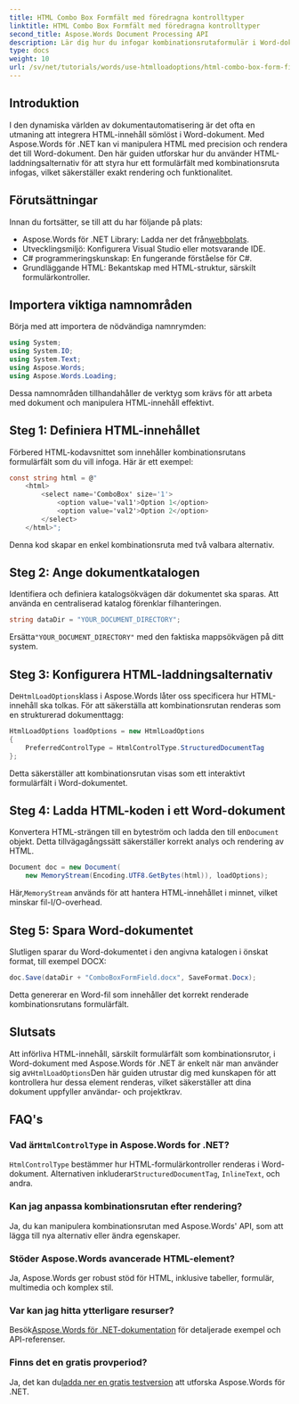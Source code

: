 ```yaml
---
title: HTML Combo Box Formfält med föredragna kontrolltyper
linktitle: HTML Combo Box Formfält med föredragna kontrolltyper
second_title: Aspose.Words Document Processing API
description: Lär dig hur du infogar kombinationsrutaformulär i Word-dokument med Aspose.Words för .NET. Den här steg-för-steg-guiden täcker HTML-laddningsalternativ, föredragna kontrolltyper och avancerade anpassningstips för sömlös dokumentautomatisering.
type: docs
weight: 10
url: /sv/net/tutorials/words/use-htmlloadoptions/html-combo-box-form-fields-with-preferred-control-types/
---
```

## Introduktion

I den dynamiska världen av dokumentautomatisering är det ofta en utmaning att integrera HTML-innehåll sömlöst i Word-dokument. Med Aspose.Words för .NET kan vi manipulera HTML med precision och rendera det till Word-dokument. Den här guiden utforskar hur du använder HTML-laddningsalternativ för att styra hur ett formulärfält med kombinationsruta infogas, vilket säkerställer exakt rendering och funktionalitet.

## Förutsättningar

Innan du fortsätter, se till att du har följande på plats:

-  Aspose.Words för .NET Library: Ladda ner det från[webbplats](https://releases.aspose.com/words/net/). 
- Utvecklingsmiljö: Konfigurera Visual Studio eller motsvarande IDE.  
- C# programmeringskunskap: En fungerande förståelse för C#.  
- Grundläggande HTML: Bekantskap med HTML-struktur, särskilt formulärkontroller.  

## Importera viktiga namnområden

Börja med att importera de nödvändiga namnrymden:

```csharp
using System;
using System.IO;
using System.Text;
using Aspose.Words;
using Aspose.Words.Loading;
```

Dessa namnområden tillhandahåller de verktyg som krävs för att arbeta med dokument och manipulera HTML-innehåll effektivt.

## Steg 1: Definiera HTML-innehållet

Förbered HTML-kodavsnittet som innehåller kombinationsrutans formulärfält som du vill infoga. Här är ett exempel:

```csharp
const string html = @"
    <html>
        <select name='ComboBox' size='1'>
            <option value='val1'>Option 1</option>
            <option value='val2'>Option 2</option>
        </select>
    </html>";
```

Denna kod skapar en enkel kombinationsruta med två valbara alternativ.

## Steg 2: Ange dokumentkatalogen

Identifiera och definiera katalogsökvägen där dokumentet ska sparas. Att använda en centraliserad katalog förenklar filhanteringen.

```csharp
string dataDir = "YOUR_DOCUMENT_DIRECTORY";
```

 Ersätta`"YOUR_DOCUMENT_DIRECTORY"` med den faktiska mappsökvägen på ditt system.

## Steg 3: Konfigurera HTML-laddningsalternativ

 De`HtmlLoadOptions`klass i Aspose.Words låter oss specificera hur HTML-innehåll ska tolkas. För att säkerställa att kombinationsrutan renderas som en strukturerad dokumenttagg:

```csharp
HtmlLoadOptions loadOptions = new HtmlLoadOptions
{
    PreferredControlType = HtmlControlType.StructuredDocumentTag
};
```

Detta säkerställer att kombinationsrutan visas som ett interaktivt formulärfält i Word-dokumentet.

## Steg 4: Ladda HTML-koden i ett Word-dokument

 Konvertera HTML-strängen till en byteström och ladda den till en`Document` objekt. Detta tillvägagångssätt säkerställer korrekt analys och rendering av HTML.

```csharp
Document doc = new Document(
    new MemoryStream(Encoding.UTF8.GetBytes(html)), loadOptions);
```

 Här,`MemoryStream` används för att hantera HTML-innehållet i minnet, vilket minskar fil-I/O-overhead.

## Steg 5: Spara Word-dokumentet

Slutligen sparar du Word-dokumentet i den angivna katalogen i önskat format, till exempel DOCX:

```csharp
doc.Save(dataDir + "ComboBoxFormField.docx", SaveFormat.Docx);
```

Detta genererar en Word-fil som innehåller det korrekt renderade kombinationsrutans formulärfält.

## Slutsats

 Att införliva HTML-innehåll, särskilt formulärfält som kombinationsrutor, i Word-dokument med Aspose.Words för .NET är enkelt när man använder sig av`HtmlLoadOptions`Den här guiden utrustar dig med kunskapen för att kontrollera hur dessa element renderas, vilket säkerställer att dina dokument uppfyller användar- och projektkrav.

## FAQ's

###  Vad är`HtmlControlType` in Aspose.Words for .NET?
`HtmlControlType` bestämmer hur HTML-formulärkontroller renderas i Word-dokument. Alternativen inkluderar`StructuredDocumentTag`, `InlineText`, och andra.

### Kan jag anpassa kombinationsrutan efter rendering?
Ja, du kan manipulera kombinationsrutan med Aspose.Words' API, som att lägga till nya alternativ eller ändra egenskaper.

### Stöder Aspose.Words avancerade HTML-element?
Ja, Aspose.Words ger robust stöd för HTML, inklusive tabeller, formulär, multimedia och komplex stil.

### Var kan jag hitta ytterligare resurser?
 Besök[Aspose.Words för .NET-dokumentation](https://reference.aspose.com/words/net/) för detaljerade exempel och API-referenser.

### Finns det en gratis provperiod?
 Ja, det kan du[ladda ner en gratis testversion](https://releases.aspose.com/) att utforska Aspose.Words för .NET.